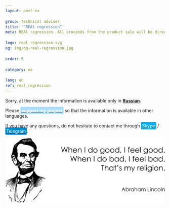```yaml
---
layout: post-ea

group: Technical adviser
title: '“REAl regression”'
meta: REAl regression. All proceeds from the product sale will be directed to the project development and charity.

logo: real_regression.svg
og: img/og-real-regression.jpg

order: 5

category: ea

lang: en
ref: real_regression
---
```


Sorry, at the moment the information is available only in **<a href="https://lincolnvirus.com/projects/ru/forex/real_regression.html" target="_blank">Russian</a>**.

Please **<a href="https://www.paypal.com/cgi-bin/webscr?cmd=_s-xclick&hosted_button_id=T3KLFW2TE8SJC&source=url" target="_blank"><span style="background-color:#a7dcfe; color:white; padding:3px; border-radius: 3px">support my project</span></a>** so that the information is available in other languages.

If you have any questions, do not hesitate to contact me through <a href="skype:chutkoy89?call" target="_blank"><span style="background-color:#00aff0; color:white; padding:3px; border-radius: 3px">Skype</span></a> / <a href="https://t.me/chutkoy" target="_blank"><span style="background-color:#0088cc; color:white; padding:3px; border-radius: 3px">Telegram</span></a>.

<a data-fancybox="gallery" href="/img/programming/Lincoln.png"><img src="/img/programming/Lincoln.png" alt=""></a>
